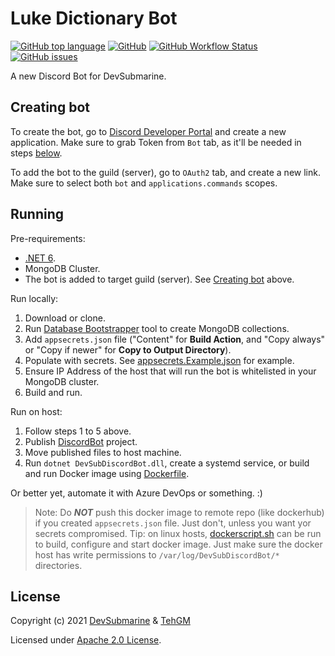 # Luke Dictionary Bot
[![GitHub top language](https://img.shields.io/github/languages/top/DevSubmarine/DiscordBot)](https://github.com/DevSubmarine/DiscordBot) [![GitHub](https://img.shields.io/github/license/DevSubmarine/DiscordBot)](LICENSE) [![GitHub Workflow Status](https://img.shields.io/github/workflow/status/DevSubmarine/DiscordBot/.NET%20Build)](https://github.com/DevSubmarine/DiscordBot/actions) [![GitHub issues](https://img.shields.io/github/issues/DevSubmarine/DiscordBot)](https://github.com/DevSubmarine/DiscordBot/issues)

A new Discord Bot for DevSubmarine.

## Creating bot
To create the bot, go to [Discord Developer Portal](https://discord.com/developers/applications/) and create a new application. Make sure to grab Token from `Bot` tab, as it'll be needed in steps [below](#running).

To add the bot to the guild (server), go to `OAuth2` tab, and create a new link. Make sure to select both `bot` and `applications.commands` scopes.

## Running
Pre-requirements: 
- [.NET 6](https://dotnet.microsoft.com/download/dotnet/6.0).
- MongoDB Cluster.
- The bot is added to target guild (server). See [Creating bot](#creating-bot) above.

Run locally:
1. Download or clone.
2. Run [Database Bootstrapper](Tools/DatabaseBootstrapper) tool to create MongoDB collections.
3. Add `appsecrets.json` file ("Content" for **Build Action**, and "Copy always" or "Copy if newer" for **Copy to Output Directory**).
4. Populate with secrets. See [appsecrets.Example.json](DiscordBot/appsecrets.Example.json) for example.
5. Ensure IP Address of the host that will run the bot is whitelisted in your MongoDB cluster.
6. Build and run.

Run on host:
1. Follow steps 1 to 5 above.
2. Publish [DiscordBot](DiscordBot) project.
3. Move published files to host machine.
4. Run `dotnet DevSubDiscordBot.dll`, create a systemd service, or build and run Docker image using [Dockerfile](DiscordBot/Dockerfile).

Or better yet, automate it with Azure DevOps or something. :)

> Note: Do ***NOT*** push this docker image to remote repo (like dockerhub) if you created `appsecrets.json` file. Just don't, unless you want yor secrets compromised.
> Tip: on linux hosts, [dockerscript.sh](DiscordBot/dockerscript.sh) can be run to build, configure and start docker image. Just make sure the docker host has write permissions to `/var/log/DevSubDiscordBot/*` directories.

## License
Copyright (c) 2021 [DevSubmarine](https://github.com/DevSubmarine) & [TehGM](https://github.com/TehGM)

Licensed under [Apache 2.0 License](LICENSE).